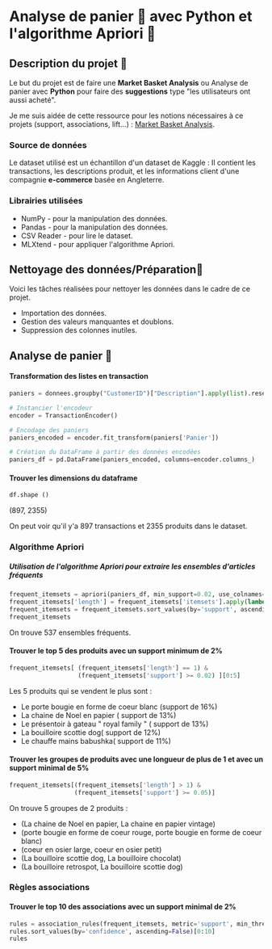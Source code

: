 # Analyse de panier 🛒 avec Python et l'algorithme Apriori 🤖

## Description du projet 📖

Le but du projet est de faire une **Market Basket Analysis** ou Analyse de panier avec **Python** pour faire des **suggestions** type "les utilisateurs ont aussi acheté".

Je me suis aidée de cette ressource pour les notions nécessaires à ce projets (support, associations, lift...) : [Market Basket Analysis](https://medium.com/@khusheekapoor/market-basket-analysis-association-rule-mining-dd632aa31a36/).

### Source de données

Le dataset utilisé est un échantillon d'un dataset de Kaggle : Il contient les transactions, les descriptions produit, et les informations client d'une compagnie **e-commerce** basée en Angleterre.

### Librairies utilisées
* NumPy - pour la manipulation des données. 
* Pandas - pour la manipulation des données.  
* CSV Reader - pour lire le dataset. 
* MLXtend -  pour appliquer l'algorithme Apriori.

## Nettoyage des données/Préparation🧹
 Voici les tâches réalisées pour nettoyer les données dans le cadre de ce projet.
 
* Importation des données. 
* Gestion des valeurs manquantes et doublons.  
* Suppression des colonnes inutiles.

## Analyse de panier 👜

#### Transformation des listes en transaction

```python
paniers = donnees.groupby("CustomerID")["Description"].apply(list).reset_index(name="Panier")

# Instancier l'encodeur
encoder = TransactionEncoder()

# Encodage des paniers
paniers_encoded = encoder.fit_transform(paniers['Panier'])

# Création du DataFrame à partir des données encodées
paniers_df = pd.DataFrame(paniers_encoded, columns=encoder.columns_)
```

#### Trouver les dimensions du dataframe
```python
df.shape ()
```
(897, 2355) 

On peut voir qu'il y'a 897 transactions et 2355 produits dans le dataset.

### Algorithme Apriori

##### Utilisation de l'algorithme Apriori pour extraire les ensembles d'articles fréquents
```python
frequent_itemsets = apriori(paniers_df, min_support=0.02, use_colnames=True)
frequent_itemsets['length'] = frequent_itemsets['itemsets'].apply(lambda x: len(x))
frequent_itemsets = frequent_itemsets.sort_values(by='support', ascending=False)
frequent_itemsets
```
On trouve 537 ensembles fréquents.

#### Trouver le top 5 des produits avec un support minimum de 2%
```python
frequent_itemsets[ (frequent_itemsets['length'] == 1) &
                   (frequent_itemsets['support'] >= 0.02) ][0:5]
```

Les 5 produits qui se vendent le plus sont : 

* Le porte bougie en forme de coeur blanc (support de 16%)
* La chaine de Noel en papier ( support de 13%)
* Le présentoir à gateau " royal family " ( support de 13%)
* La bouilloire scottie dog( support de 12%)
* Le chauffe mains babushka( support de 11%)

#### Trouver les groupes de produits avec une longueur de plus de 1 et avec un support minimal de 5%
```python
frequent_itemsets[(frequent_itemsets['length'] > 1) &
                  (frequent_itemsets['support'] >= 0.05)]
```

On trouve 5 groupes de 2 produits : 

* (La chaine de Noel en papier, La chaine en papier vintage)
* (porte bougie en forme de coeur rouge, porte bougie en forme de coeur blanc)
* (coeur en osier large, coeur en osier petit)	
* (La bouilloire scottie dog, La bouilloire chocolat)
* (La bouilloire retrospot, La bouilloire scottie dog)

### Règles associations

#### Trouver le top 10 des associations avec un support minimal de 2%
```python
rules = association_rules(frequent_itemsets, metric='support', min_threshold=0.02)
rules.sort_values(by='confidence', ascending=False)[0:10]
rules
```
